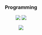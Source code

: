 <!-- markdownlint-disable MD033 MD041-->
<p align="center">
  <h3 align="center">Programming</h3>
</p>

<p align="center">
    <img src="https://img.shields.io/github/followers/Nikita_Isaichenko"/></a>
    <img src="https://img.shields.io/badge/author-Nikita-blue"/></a>
</p>

<p align="center">
  <img src="https://readme-typing-svg.herokuapp.com/?lines=Welcome!&font=Fira%20Code&center=true&width=380&height=50">
</p>
